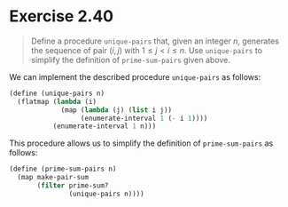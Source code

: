 # Exercise 2.40

> Define a procedure `unique-pairs` that, given an integer $n$, generates the sequence of pair $(i, j)$ with $1 ≤ j < i ≤ n$.
> Use `unique-pairs` to simplify the definition of `prime-sum-pairs` given above.



We can implement the described procedure `unique-pairs` as follows:
```scheme
(define (unique-pairs n)
  (flatmap (lambda (i)
             (map (lambda (j) (list i j))
                  (enumerate-interval 1 (- i 1))))
           (enumerate-interval 1 n)))
```
This procedure allows us to simplify the definition of `prime-sum-pairs` as follows:
```scheme
(define (prime-sum-pairs n)
  (map make-pair-sum
       (filter prime-sum?
               (unique-pairs n))))
```
